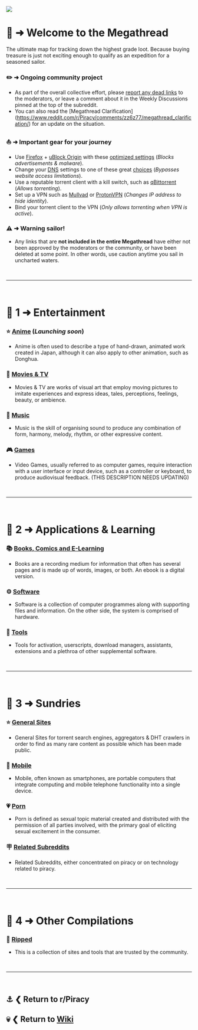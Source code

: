 &nbsp;

![](%%megathread%%)

# 📜 ➜ Welcome to the **Megathread**
The ultimate map for tracking down the highest grade loot. Because buying treasure is just not exciting enough to qualify as an expedition for a seasoned sailor.

### ✏️ ➜ Ongoing community project
- As part of the overall collective effort, please [report any dead links](https://www.reddit.com/message/compose?to=%2Fr%2FPiracy&subject=Megathread+Update) to the moderators, or leave a comment about it in the Weekly Discussions pinned at the top of the subreddit. 
- You can also read the [Megathread Clarification] (https://www.reddit.com/r/Piracy/comments/zz6z77/megathread_clarification/) for an update on the situation.

### ⛵ ➜ Important gear for your journey
- Use [Firefox](https://mozilla.org/firefox/new/) + [uBlock Origin](https://addons.mozilla.org/firefox/addon/ublock-origin/) with these [optimized settings](https://i.postimg.cc/6QjMwNYG/u-Block-Origin-optimized-settings.png) (*Blocks advertisements & malware*).
- Change your [DNS](https://www.privacyguides.org/advanced/dns-overview/) settings to one of these great [choices](https://www.privacyguides.org/dns/) (*Bypasses website access limitations*).
- Use a reputable torrent client with a kill switch, such as [qBittorrent](https://www.qbittorrent.org/) (*Allows torrenting*).
- Set up a VPN such as [Mullvad](https://mullvad.net/) or [ProtonVPN](https://protonvpn.com/) (*Changes IP address to hide identity*).
- Bind your torrent client to the VPN (*Only allows torrenting when VPN is active*).

### ⚠️ ➜ Warning sailor!
- Any links that are **not included in the entire Megathread** have either not been approved by the moderators or the community, or have been deleted at some point. In other words, use caution anytime you sail in uncharted waters.

&nbsp;

---

&nbsp;

# 📑 1 ➜ Entertainment

### ⭐ [Anime](https://www.reddit.com/r/Piracy/wiki/megathread/anime/) (*Launching soon*)
- Anime is often used to describe a type of hand-drawn, animated work created in Japan, although it can also apply to other animation, such as Donghua.

### 🎦 [Movies & TV](https://www.reddit.com/r/Piracy/wiki/megathread/movies_and_tv)
- Movies & TV are works of visual art that employ moving pictures to imitate experiences and express ideas, tales, perceptions, feelings, beauty, or ambience.

### 🎹 [Music](https://www.reddit.com/r/Piracy/wiki/megathread/music/)
- Music is the skill of organising sound to produce any combination of form, harmony, melody, rhythm, or other expressive content.

### 🎮 [Games](https://www.reddit.com/r/Piracy/wiki/megathread/games/)
- Video Games, usually referred to as computer games, require interaction with a user interface or input device, such as a controller or keyboard, to produce audiovisual feedback. (THIS DESCRIPTION NEEDS UPDATING)

&nbsp;

---

&nbsp;

# 📑 2 ➜ Applications & Learning

### 📚 [Books, Comics and E-Learning](https://www.reddit.com/r/Piracy/wiki/megathread/reading_material_and_elearning/)
- Books are a recording medium for information that often has several pages and is made up of words, images, or both. An ebook is a digital version.

### ⚙️ [Software](https://www.reddit.com/r/Piracy/wiki/megathread/software_downloads/)
- Software is a collection of computer programmes along with supporting files and information. On the other side, the system is comprised of hardware.

### 🧰 [Tools](https://www.reddit.com/r/Piracy/wiki/megathread/tools/)
- Tools for activation, userscripts, download managers, assistants, extensions and a plethroa of other supplemental software.

&nbsp;

---

&nbsp;

# 📑 3 ➜ Sundries

### ⭐ [General Sites](https://www.reddit.com/r/Piracy/wiki/megathread/general_sites_and_search_engines/)
- General Sites for torrent search engines, aggregators & DHT crawlers in order to find as many rare content as possible which has been made public.

### 📱 [Mobile](https://www.reddit.com/r/Piracy/wiki/megathread/mobile_apps_and_repos/)
- Mobile, often known as smartphones, are portable computers that integrate computing and mobile telephone functionality into a single device.

### 💗 [Porn](https://www.reddit.com/r/Piracy/wiki/megathread/porn/)
- Porn is defined as sexual topic material created and distributed with the permission of all parties involved, with the primary goal of eliciting sexual excitement in the consumer.

### 🪧 [Related Subreddits](https://www.reddit.com/r/Piracy/wiki/megathread/related_subreddits/)
- Related Subreddits, either concentrated on piracy or on technology related to piracy.

&nbsp;

---

&nbsp;

# 📑 4 ➜ Other Compilations

### 📁 [Ripped](https://ripped.guide/)
- This is a collection of sites and tools that are trusted by the community.

&nbsp;

---

&nbsp;

⚓ ❮ Return to **r/Piracy**
---
💀 ❮ Return to [**Wiki**](https://www.reddit.com/r/Piracy/wiki/index/)
---